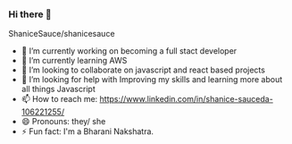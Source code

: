 ### Hi there 👋

ShaniceSauce/shanicesauce 


- 🔭 I’m currently working on becoming a full stact developer
- 🌱 I’m currently learning AWS
- 👯 I’m looking to collaborate on javascript and react based projects
- 🤔 I’m looking for help with Improving my skills and learning more about all things Javascript
- 📫 How to reach me: https://www.linkedin.com/in/shanice-sauceda-106221255/
- 😄 Pronouns: they/ she
- ⚡ Fun fact: I'm a Bharani Nakshatra.

<!-- [![shanicesauce's GitHub stats](https://github-readme-stats.vercel.app/api?username=shanicesauce)](https://github.com/shanicesauce/github-readme-stats) -->
